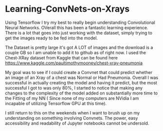 # Learning-ConvNets-on-Xrays
Using Tensorflow I try my best to really begin understanding Convolutional Neural Networks. OVerall this has been a fantastic learning experience. There is a lot that goes into just working with the dataset, simply trying to get the images ready to be fed into the model.


The Dataset is pretty large it's got A LOT of images and the download is a couple GB so I am unable to add it to github as of right now.
I used the Chest-XRay dataset from Kaggle that can be found here
https://www.kaggle.com/paultimothymooney/chest-xray-pneumonia 


My goal was to see if I could create a Convnet that could predict whether an image of an Xray of a chest was Normal or Had Pneumonia.
Overall I was successful in actually creating the model and having it predict, but the most successful I got to was only 80%, I started to notice that making any changes to the complexity of the model added on substantially more time to the Fitting of my NN ( Since none of my computers are NVidia I am incapable of utilizing Tensorflow GPU at this time).

I still return to this on the weekends when I want to brush up on my understanding on something involving Convnets. The power, easy accessibility and readability of Jupyter notebooks cannot be undersold.
